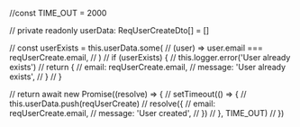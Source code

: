 //const TIME_OUT = 2000

// private readonly userData: ReqUserCreateDto[] = []

// const userExists = this.userData.some(
//   (user) => user.email === reqUserCreate.email,
// )
// if (userExists) {
//   this.logger.error('User already exists')
//   return {
//     email: reqUserCreate.email,
//     message: 'User already exists',
//   }
// }

// return await new Promise((resolve) => {
//   setTimeout(() => {
//     this.userData.push(reqUserCreate)
//     resolve({
//       email: reqUserCreate.email,
//       message: 'User created',
//     })
//   }, TIME_OUT)
// })
